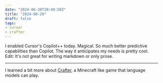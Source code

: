 ```yaml
---
date: "2024-06-20T20:40:58Z"
title: "2024-06-20"
draft: false
tags:
- cursor
- crafter
---
```


I enabled Cursor's Copilot++ today.
Magical.
So much better predictive capabilities than Copilot.
The way it anticipates my needs is pretty cool.
Edit: It's not great for writing markdown or only prose.

---

I learned a bit more about [Crafter](https://arxiv.org/pdf/2109.06780), a Minecraft like game that language models can play.
